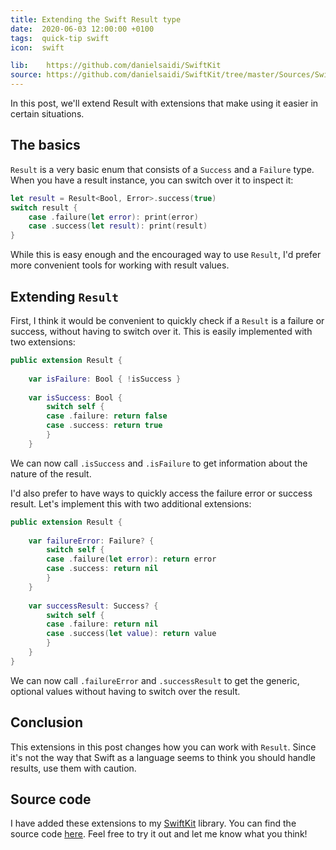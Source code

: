 ```yaml
---
title: Extending the Swift Result type
date:  2020-06-03 12:00:00 +0100
tags:  quick-tip swift
icon:  swift

lib:    https://github.com/danielsaidi/SwiftKit
source: https://github.com/danielsaidi/SwiftKit/tree/master/Sources/SwiftKit/Extensions
---
```


In this post, we'll extend Result with extensions that make using it easier in certain situations. 


## The basics

`Result` is a very basic enum that consists of a `Success` and a `Failure` type. When you have a result instance, you can switch over it to inspect it:

```swift
let result = Result<Bool, Error>.success(true)
switch result {
    case .failure(let error): print(error)
    case .success(let result): print(result)
}
```

While this is easy enough and the encouraged way to use `Result`, I'd prefer more convenient tools for working with result values.


## Extending `Result`

First, I think it would be convenient to quickly check if a `Result` is a failure or success, without having to switch over it. This is easily implemented with two extensions:

```swift
public extension Result {
    
    var isFailure: Bool { !isSuccess }
    
    var isSuccess: Bool {
        switch self {
        case .failure: return false
        case .success: return true
        }
    } 
```

We can now call `.isSuccess` and `.isFailure` to get information about the nature of the result.

I'd also prefer to have ways to quickly access the failure error or success result. Let's implement this with two additional extensions:

```swift
public extension Result {
    
    var failureError: Failure? {
        switch self {
        case .failure(let error): return error
        case .success: return nil
        }
    }
    
    var successResult: Success? {
        switch self {
        case .failure: return nil
        case .success(let value): return value
        }
    }
}
```

We can now call `.failureError` and `.successResult` to get the generic, optional values without having to switch over the result.


## Conclusion

This extensions in this post changes how you can work with `Result`. Since it's not the way that Swift as a language seems to think you should handle results, use them with caution.


## Source code

I have added these extensions to my [SwiftKit]({{page.lib}}) library. You can find the source code [here]({{page.source}}). Feel free to try it out and let me know what you think!
